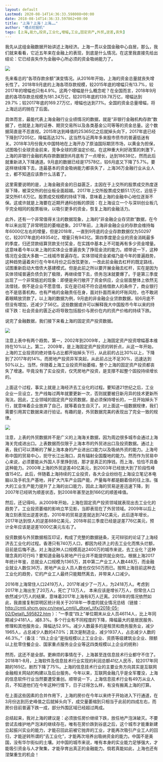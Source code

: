 ```yaml
---
layout: default
Lastmod: 2020-08-14T14:36:33.598008+00:00
date: 2018-08-14T14:36:33.597862+00:00
title: "上海？上海！上海……"
author: "槽点挖掘机"
tags: [上海,能力,投资,工业化,增幅,工业,固定资产,外贸,逆差,丧失]
---
```



我先从这组金融数据开始讲述上海经济。上海一贯以全国金融中心自居，那么，我们就来看看，它近五年来在金融上的表现，到底是什么情况。在这里我直接先给出结论：它已经丧失作为金融中心所必须的资金吸纳能力了。

![](https://images.weserv.nl/?url=https%3A//img3.gelonghui.com/33668-22fca4b3-64d1-404b-8d88-fe54d992f4b4.png%3Fx-oss-process%3Dstyle/wm)

先来看总的“各项存款余额”演变情况。从2016年开始，上海的资金总量就丧失增长性了。2018年9月底的上海各项存款规模，较2015年底的增幅只有13.7%，较2017年的增幅也只有4.9%。这两个增幅是什么概念呢？在全国而言，2018年9月底的各项存款总规模为181.24万亿，较2015年底的139.78万亿，增幅达到29.7%；较2017年底的169.27万亿，增幅也达到7.1%。全国的资金总量增幅，将上海远远的抛在了后面。

具体而言，最能代表上海金融行业业绩情况的数据，就是“非银行金融机构存款”数据了，也就是上海的证券、期货交易所以及各类基金公司等等的资金总量。这个数据简直是不忍直视。2015年达到峰值的25365亿之后就掉头向下，2017年底已经下降到17205亿，降幅高达32%，这当然与近两年多来股市债市的普遍低迷有关。2018年3月份我大中国特地在上海开办了原油国际期货市场，以黄金为担保，试图吸引全球资金前来，竞争全球的原油定价权。在这种重大利好政策的刺激下，上海的非银行金融机构存款数据到6月底有了一点增长，达到18638亿，然而此后就重新进入下降通道。9月底的数据已经是17578亿，较6月底又下降了5.7%。要这样继续降下去，连最基本的资金吸纳能力都丧失了，上海36万金融行业从业人士，都不知道应该靠什么活着了。

这里需要说明的是，上海金融资金的日益匮乏，主因在于上交所的股票成交热度逐渐下降，被深交所的创业板全面超越。2017年上交所股票成交额51.1万亿，远低于深交所61.6万亿。股票成交规模的持续下降，意味着上海的金融中心地位逐渐不保。这或许就是上海要在近期开通科创板的原因：在上海设立一个与深圳创业板几乎完全相同的股票板块，以吸引更多的资金，恢复上海的金融活力。

此外，还有一个非常值得关注的数据现象，上海的“非金融企业存贷款”数据，在今年以来出现了非常明显的萎缩迹象。2017年前，上海非金融企业的存款会维持每年6000亿左右的增量，但是2018年，一直到9月底的企业存款数据仅为50297亿，较2017年底的49354亿，增量只有943亿。第四季度是企业的资金消耗最多的季度，归还贷款结算货款支付奖金，在实践中基本上不可能再有多少资金增量。这意味着今年以来上海的实体企业普遍丧失了挣现金流的能力。顺带说一下，这种情况在全国大多数一二线城市普遍存在。实体领域资金紧缩乃是今年的普遍趋势，这种趋势逼着央行在今年6月份之后改弦更张，一改此前金融去杠杆的既定路线，试图重新启动大借债大基建模式。但是此前之所以要开展金融去杠杆，实在是因为实体领域普遍负债负到了极限，再继续借下去，债务泡沫就要爆了。于是第三季度出现了一个非常尴尬的现象：即便是央行敞开了资金供应，企业层面整体上依然无法借钱，倒不是企业不愿意借，实在是已经不符合适格借款人的条件了，商业银行也不是慈善机构，也有严格的金融责任在身，面对扑面而来的坏账风险，也不敢闭着眼睛放贷款了。以上海的数据为例，9月底的非金融企业贷款数据，较6月底不但没有增加，还减少了56亿。这些数据或许可以解释我大中国股市今年以来的持续下跌：社会资金的匮乏必将导致包括股价与房价在内的资产价格的持续下跌。

说完了金融数据，我们接下来看上海的固定资产投资数据。

![](https://images.weserv.nl/?url=https%3A//img3.gelonghui.com/24c25-3039e7a3-32f3-42aa-b0a0-c561efe4090c.png%3Fx-oss-process%3Dstyle/wm)

注意上表中有两个趋势。第一，2002年到2009年，上海固定资产投资增幅基本维持在10%以上。第二，2009年，是上海固定资产投资的转折点，从这一年开始，上海的工业投资的绝对值与占比都开始掉头下行，从此前的占比30%以上，下降到了2017年的14%。而房地产投资异军突起，从此前占比不足30%，迅速达到50%以上。当然，伴随着上海工业投资开始萎缩，整个上海的固定资产投资都丧失了增速。毕竟没有了实业投资，仅凭房地产投资，是支撑不起整个固投持续增长的。

上面这个过程，事实上就是上海经济去工业化的过程。要知道21世纪之后，工业企业一旦设立，生产线每过两年就要更新一次，否则就要被日新月异的技术更新所淘汰。因此，工业领域的固定资产投资数据，是必须保持增长的，一旦开始掉头下行，就意味着企业放弃了自己，就等着自生自灭了。对上面这一组数据规律，我们需要引用其它数据来进行验证。有趣的是，外贸数据完美的表现出了完全一致的规律。

![](https://images.weserv.nl/?url=https%3A//img3.gelonghui.com/f3dad-1639d629-ffa8-424e-a8b2-a9d3e68306b0.png%3Fx-oss-process%3Dstyle/wm)

注意，上表的外贸数据并不是广义的上海海关数据，因为周边很多城市会通过上海海关完成进出口。上表数据而仅限于上海本市的外贸进出口及投资数据。通过上表，我们可以清晰的了解上海本身的产业进出口能力以及吸纳外资的能力。上海号称中国的贸易中心，扼守长江出海口，具有辐射全国腹地的能力。然而作为贸易中心来说，必须要能从外国人手里挣到钱，那才是真正的挣钱。而上海，恰恰不具备这种能力。2000年上海的外贸逆差40亿美元，到2003年已经放大到了阶段性峰值154亿。此后，伴随着上海持续的工业投资，各大企业纷纷在上海设立笔记本电脑以及手机生产基地，并扩大汽车产业园产能，产量每年都是翻着倍的往上涨。强大的工业生产能力提升了上海的出口能力，因此上海的贸易逆差迅速下降，到2007年已经转为顺差状态，到2008年甚至达到166亿的顺差峰值。  

然后，还记得吗，从2009年开始，上海在固定资产投资领域就表现出去工业化的趋势了。工业投资萎缩的影响立竿见影，当即表现在了外贸领域。2009年以后上海立刻表现出逆差状态，2010年的贸易逆差就达到74亿美元，此后逐年增长，2017年达到惊人的逆差888亿美元，2018年前三季度已经是逆差776亿美元，预计全年应该是逆差1000亿美元左右了。

投资数据与外贸数据相互印证，构成了完整的数据链条，无可辩驳的论证了上海经济去工业化的过程。香港只有740万人口，都因为经济上的去工业化而焦头烂额，目前是后悔不迭。对上海这种人口规模高达2400万的城市来说，去工业化？这种理念真的可行吗？要知道金融与房地产行业并不能提供就业岗位。根据上海2017年统计年鉴，总就业人口规模为1365万，其中第二产业工人人数448万，而金融业就业人数仅36万，房地产从业人员人数也仅仅50万而已。按照上海目前这种去工业化的趋势，它的产业工人最终只能黯然离去，并带来人口减少。

2016年上海常住人口2419万人，2017年减少了一万人，为2418万人。考虑到2017年上海出生了20万人，死亡了13万人， 本来应该是增长7万人，但常住人口依然减少1万人的结果，意味着2017年上海有8万人迁离。2018年的情况依然如此，我直接复制崇明区统计局关于2018年一季度的就业情况总结（链接：http://cmtj.shcm.gov.cn/new\_cmtjj\_dtxw\_tjfx/2018-05-02/Detail\_595822.htm ）：“一季度“四上”单位期末从业人员46114人，比上年同期减少4181人，减8.3%。多个行业有不同程度的下降，降幅最大的是居民服务、修理和其他服务业，降幅达52.9%。减少人数最多的是租赁和商务服务业，减少1965人，占总减少人数的47.0%；其次是制造业，减少1937人，占总减少人数的46.3%。”（备注：“四上企业”是指规模以上工业企业、资质等级建筑业企业、限额以上批零住餐企业、国家重点服务业企业等这四类规模以上企业的统称）

然而，这还不是全部。更麻烦的事情在于，上海甚至连信息技术行业都守不住了。2018年1-8月，上海软件及信息技术行业实现的利润总额41亿人民币，较2017年同期的165亿，剧烈下降了75%。上海的信息技术行业的主要业务方向其实是互联网金融相关网站的构建以及后台服务。今年以来，互联网金融几乎是全军覆没，上海的信息软件行业当然要遭受重创。顺带说一下，上海信息技术行业有49万从业人员，不知道他们在今年这种行情下，日子过得怎么样，有没有搬离上海的打算。

在上面这些因素的合并作用下，上海的房价在今年以来终于开始进入下行通道，在3月份达到历史峰值之后就掉头向下，成交量萎缩到只相当于此前的四成左右，而房价目前普遍下跌一成，部分外围区域已经超过两成。

总结起来，我对上海的建议是：必须放任房价继续下跌，放任地产泡沫破灭。不要尝试去维护地产泡沫的继续存在。唯有在房价跌到谷底之后，这个城市才能重新建立起振兴实业的能力，才能召回此前被它抛弃的工业，才能再次吸引产业工人的回归，才能逆转所谓的“去工业化”，才能再次培养出吸纳资金的能力。中国不是美国，没有华尔街似的土壤。对中国的城市来说，唯有本身的实业能力足够强大，才能吸引资金与人才聚集，才能孕育出真正的金融能力。倘若真能如此，上海也还有涅槃重生的机会！

